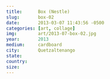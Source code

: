 ```yaml
---
title:  	Box (Nestle)
slug:		box-02
date:   	2013-03-07 11:43:56 -0500
categories: [art, collage]
img:		art/2013-07-box-02.jpg
year:		2013
medium:		cardboard
city:		Quetzaltenango
state:
country:
size:
---
```

